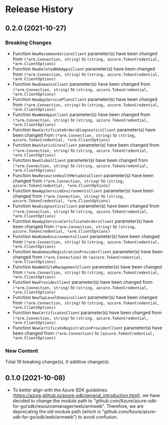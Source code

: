 # Release History

## 0.2.0 (2021-10-27)
### Breaking Changes

- Function `NewRecommendationsClient` parameter(s) have been changed from `(*arm.Connection, string)` to `(string, azcore.TokenCredential, *arm.ClientOptions)`
- Function `NewDeletedWebAppsClient` parameter(s) have been changed from `(*arm.Connection, string)` to `(string, azcore.TokenCredential, *arm.ClientOptions)`
- Function `NewDomainsClient` parameter(s) have been changed from `(*arm.Connection, string)` to `(string, azcore.TokenCredential, *arm.ClientOptions)`
- Function `NewAppServicePlansClient` parameter(s) have been changed from `(*arm.Connection, string)` to `(string, azcore.TokenCredential, *arm.ClientOptions)`
- Function `NewWebAppsClient` parameter(s) have been changed from `(*arm.Connection, string)` to `(string, azcore.TokenCredential, *arm.ClientOptions)`
- Function `NewCertificateOrdersDiagnosticsClient` parameter(s) have been changed from `(*arm.Connection, string)` to `(string, azcore.TokenCredential, *arm.ClientOptions)`
- Function `NewStaticSitesClient` parameter(s) have been changed from `(*arm.Connection, string)` to `(string, azcore.TokenCredential, *arm.ClientOptions)`
- Function `NewGlobalClient` parameter(s) have been changed from `(*arm.Connection, string)` to `(string, azcore.TokenCredential, *arm.ClientOptions)`
- Function `NewResourceHealthMetadataClient` parameter(s) have been changed from `(*arm.Connection, string)` to `(string, azcore.TokenCredential, *arm.ClientOptions)`
- Function `NewAppServiceEnvironmentsClient` parameter(s) have been changed from `(*arm.Connection, string)` to `(string, azcore.TokenCredential, *arm.ClientOptions)`
- Function `NewDiagnosticsClient` parameter(s) have been changed from `(*arm.Connection, string)` to `(string, azcore.TokenCredential, *arm.ClientOptions)`
- Function `NewAppServiceCertificateOrdersClient` parameter(s) have been changed from `(*arm.Connection, string)` to `(string, azcore.TokenCredential, *arm.ClientOptions)`
- Function `NewKubeEnvironmentsClient` parameter(s) have been changed from `(*arm.Connection, string)` to `(string, azcore.TokenCredential, *arm.ClientOptions)`
- Function `NewDomainRegistrationProviderClient` parameter(s) have been changed from `(*arm.Connection)` to `(azcore.TokenCredential, *arm.ClientOptions)`
- Function `NewWebSiteManagementClient` parameter(s) have been changed from `(*arm.Connection, string)` to `(string, azcore.TokenCredential, *arm.ClientOptions)`
- Function `NewProviderClient` parameter(s) have been changed from `(*arm.Connection, string)` to `(string, azcore.TokenCredential, *arm.ClientOptions)`
- Function `NewTopLevelDomainsClient` parameter(s) have been changed from `(*arm.Connection, string)` to `(string, azcore.TokenCredential, *arm.ClientOptions)`
- Function `NewCertificatesClient` parameter(s) have been changed from `(*arm.Connection, string)` to `(string, azcore.TokenCredential, *arm.ClientOptions)`
- Function `NewCertificateRegistrationProviderClient` parameter(s) have been changed from `(*arm.Connection)` to `(azcore.TokenCredential, *arm.ClientOptions)`

### New Content


Total 19 breaking change(s), 0 additive change(s).


## 0.1.0 (2021-10-08)
- To better align with the Azure SDK guidelines (https://azure.github.io/azure-sdk/general_introduction.html), we have decided to change the module path to "github.com/Azure/azure-sdk-for-go/sdk/resourcemanager/web/armweb". Therefore, we are deprecating the old module path (which is "github.com/Azure/azure-sdk-for-go/sdk/web/armweb") to avoid confusion.